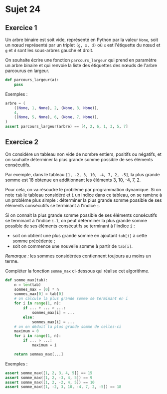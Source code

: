 # Sujet 24

## Exercice 1

Un arbre binaire est soit vide, représenté en Python par la valeur `None`, soit un nœud représenté par un triplet `(g, x, d)` où `x` est l'étiquette du nœud et `g` et `d` sont les sous-arbres gauche et droit.

On souhaite écrire une fonction `parcours_largeur` qui prend en paramètre un arbre binaire et qui renvoie la liste des étiquettes des nœuds de l'arbre parcourus en largeur.

```python
def parcours_largeur(a):
    pass
```

Exemples :

```python
arbre = (
    ((None, 1, None), 2, (None, 3, None)),
    4,
    ((None, 5, None), 6, (None, 7, None)),
)
assert parcours_largeur(arbre) == [4, 2, 6, 1, 3, 5, 7]
```

## Exercice 2

On considère un tableau non vide de nombre entiers, positifs ou négatifs, et on souhaite déterminer la plus grande somme possible de ses éléments consécutifs.

Par exemple, dans le tableau `[1, -2, 3, 10, -4, 7, 2, -5]`, la plus grande somme est 18 obtenue en additionnant les éléments 3, 10, -4, 7, 2.

Pour cela, on va résoudre le problème par programmation dynamique. Si on note `tab` le tableau considéré et `i` un indice dans ce tableau, on se ramène à un problème plus simple : déterminer la plus grande somme possible de ses éléments consécutifs se terminant à
l'indice `i`.

Si on connait la plus grande somme possible de ses éléments consécutifs se terminant à l'indice `i-1`, on peut déterminer la plus grande somme possible de ses éléments consécutifs se terminant à l'indice `i` :

- soit on obtient une plus grande somme en ajoutant `tab[i]` à cette somme précédente ;
- soit on commence une nouvelle somme à partir de `tab[i]`.

_Remarque :_ les sommes considérées contiennent toujours au moins un terme.

Compléter la fonction `somme_max` ci-dessous qui réalise cet algorithme.

```python
def somme_max(tab):
    n = len(tab)
    sommes_max = [0] * n
    sommes_max[0] = tab[0]
    # on calcule la plus grande somme se terminant en i
    for i in range(1, n):
        if ... + ... > ...:
            sommes_max[i] = ...
        else:
            sommes_max[i] = ...
    # on en déduit la plus grande somme de celles-ci
    maximum = 0
    for i in range(1, n):
        if ... > ...:
            maximum = i

    return sommes_max[...]
```

Exemples :

```python
assert somme_max([1, 2, 3, 4, 5]) == 15
assert somme_max([1, 2, -3, 4, 5]) == 9
assert somme_max([1, 2, -2, 4, 5]) == 10
assert somme_max([1, -2, 3, 10, -4, 7, 2, -5]) == 18
```

